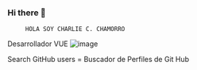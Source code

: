 ### Hi there 👋
             
         HOLA SOY CHARLIE C. CHAMORRO 
         
         

Desarrollador  VUE
![image](https://user-images.githubusercontent.com/99897595/172464373-28788f4d-ccea-40ec-a8e9-c43e325f268d.png)

Search GitHub users = Buscador de Perfiles de Git Hub

